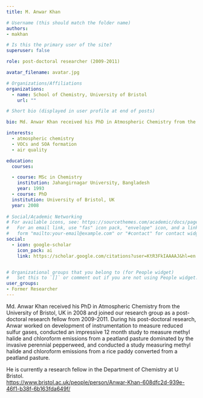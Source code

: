 ```yaml
---
title: M. Anwar Khan

# Username (this should match the folder name)
authors:
- makhan

# Is this the primary user of the site?
superuser: false

role: post-doctoral researcher (2009-2011)

avatar_filename: avatar.jpg

# Organizations/Affiliations
organizations:
  - name: School of Chemistry, University of Bristol
    url: ""

# Short bio (displayed in user profile at end of posts)

bio: Md. Anwar Khan received his PhD in Atmospheric Chemistry from the University of Bristol, UK in 2008 and joined our research group as a post-doctoral research fellow from 2009-2011. He is currently a research fellow in the Department of Chemistry at U Bristol.  

interests:
  - atmospheric chemistry
  - VOCs and SOA formation
  - air quality

education:
  courses:

  - course: MSc in Chemistry
    institution: Jahangirnagar University, Bangladesh
    year: 1993
  - course: PhD 
  institution: University of Bristol, UK
  year: 2008
  
# Social/Academic Networking
# For available icons, see: https://sourcethemes.com/academic/docs/page-builder/#icons
#   For an email link, use "fas" icon pack, "envelope" icon, and a link in the
#   form "mailto:your-email@example.com" or "#contact" for contact widget.
social:
  - icon: google-scholar
    icon_pack: ai
    link: https://scholar.google.com/citations?user=KtR3FkIAAAAJ&hl=en


# Organizational groups that you belong to (for People widget)
#   Set this to `[]` or comment out if you are not using People widget.
user_groups:
- Former Researcher
---
```


Md. Anwar Khan received his PhD in Atmospheric Chemistry from the University of Bristol, UK in 2008 and joined our research group as a post-doctoral research fellow from 2009-2011. During his post-doctoral research, Anwar worked on development of instrumentation to measure reduced sulfur gases, conducted an impressive 12 month study to measure methyl halide and chloroform emissions from a peatland pasture dominated by the invasive perennial pepperweed, and conducted a study measuring methyl halide and chloroform emissions from a rice paddy converted from a peatland pasture.    

He is currently a research fellow in the Department of Chemistry at U Bristol.  
https://www.bristol.ac.uk/people/person/Anwar-Khan-608dfc2d-939e-46f1-b38f-6b163fda649f/
